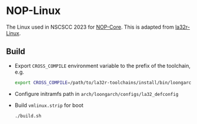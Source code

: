 # NOP-Linux

The Linux used in NSCSCC 2023 for [NOP-Core](https://github.com/NOP-Processor/NOP-Core). This is adapted from [la32r-Linux](https://gitee.com/loongson-edu/la32r-Linux).

## Build

- Export `CROSS_COMPILE` environment variable to the prefix of the toolchain, e.g.

    ```bash
    export CROSS_COMPILE=/path/to/la32r-toolchains/install/bin/loongarch32r-linux-gnusf-
    ```
- Configure initramfs path in `arch/loongarch/configs/la32_defconfig`

- Build `vmlinux.strip` for boot
    ```bash
    ./build.sh
    ```